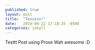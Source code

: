 ```yaml
---
published: true
layout: post
title:  "Tesssss!"
date:   2016-04-22 17:18:35 -0500
categories: jekyll
---
```

Testtt Post using Prose
Wah awesome :D
